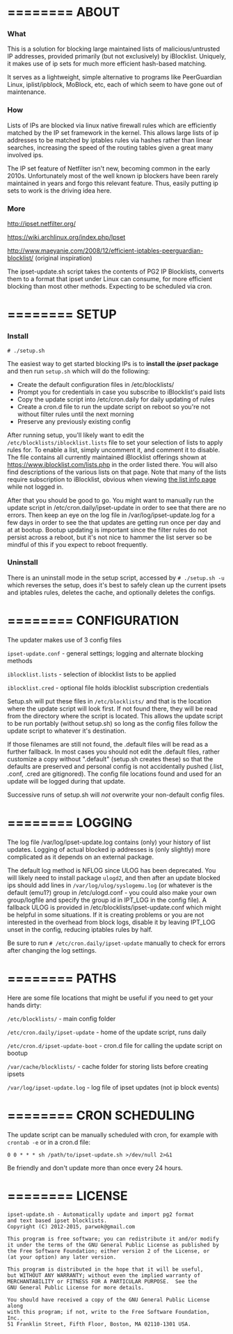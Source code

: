 ========
ABOUT
========

### What

This is a solution for blocking large maintained lists of malicious/untrusted IP addresses, provided primarily (but not exclusively) by iBlocklist.  Uniquely, it makes use of ip sets for much more efficient hash-based matching.

It serves as a lightweight, simple alternative to programs like PeerGuardian Linux, iplist/ipblock, MoBlock, etc, each of which seem to have gone out of maintenance.

### How

Lists of IPs are blocked via linux native firewall rules which are efficiently matched by the IP set framework in the kernel.  This allows large lists of ip addresses to be matched by iptables rules via hashes rather than linear searches, increasing the speed of the routing tables given a great many involved ips.

The IP set feature of Netfilter isn't new, becoming common in the early 2010s.  Unfortunately most of the well known ip blockers have been rarely maintained in years and forgo this relevant feature.  Thus, easily putting ip sets to work is the driving idea here.

### More

http://ipset.netfilter.org/

https://wiki.archlinux.org/index.php/Ipset

http://www.maeyanie.com/2008/12/efficient-iptables-peerguardian-blocklist/ (original inspiration)

The ipset-update.sh script takes the contents of PG2 IP Blocklists, converts them to a format that ipset under Linux can consume, for more efficient blocking than most other methods. 
Expecting to be scheduled via cron.

======== 
SETUP
========

### Install

```# ./setup.sh```

The easiest way to get started blocking IPs is to **install the *ipset* package** and then run `setup.sh` which will do the following:

* Create the default configuration files in /etc/blocklists/
* Prompt you for credentials in case you subscribe to iBlocklist's paid lists
* Copy the update script into /etc/cron.daily for daily updating of rules
* Create a cron.d file to run the update script on reboot so you're not without filter rules until the next morning
* Preserve any previously existing config

After running setup, you'll likely want to edit the `/etc/blocklists/iblocklist.lists` file to set your selection of lists to apply rules for.  To enable a list, simply uncomment it, and comment it to disable.  The file contains all currently maintained iBlocklist offerings shown at https://www.iblocklist.com/lists.php in the order listed there.  You will also find descriptions of the various lists on that page.  Note that many of the lists require subscription to iBlocklist, obvious when viewing [the list info page](https://www.iblocklist.com/lists.php) while not logged in.

After that you should be good to go.  You might want to manually run the update script in /etc/cron.daily/ipset-update in order to see that there are no errors.  Then keep an eye on the log file in /var/log/ipset-update.log for a few days in order to see the that updates are getting run once per day and at at bootup.  Bootup updating is important since the filter rules do not persist across a reboot, but it's not nice to hammer the list server so be mindful of this if you expect to reboot frequently.

### Uninstall

There is an uninstall mode in the setup script, accessed by `# ./setup.sh -u` which reverses the setup, does it's best to safely clean up the current ipsets and iptables rules, deletes the cache, and optionally deletes the configs.

========
CONFIGURATION
========

The updater makes use of 3 config files

`ipset-update.conf` - general settings; logging and alternate blocking methods

`iblocklist.lists` - selection of iblocklist lists to be applied

`iblocklist.cred` - optional file holds iblocklist subscription credentials

Setup.sh will put these files in `/etc/blocklists/` and that is the location where the update script will look first.  If not found there, they will be read from the directory where the script is located.  This allows the update script to be run portably (without setup.sh) so long as the config files follow the update script to whatever it's destination.

If those filenames are still not found, the .default files will be read as a further fallback.  In most cases you should not edit the .default files, rather customize a copy without ".default" (setup.sh creates these) so that the defaults are preserved and personal config is not accidentally pushed (.list, .conf, .cred are gitignored).  The  config file locations found and used for an update will be logged during that update.

Successive runs of setup.sh will *not* overwrite your non-default config files.

========
LOGGING
========

The log file /var/log/ipset-update.log contains (only) your history of list updates.  Logging of actual blocked ip addresses is (only slightly) more complicated as it depends on an external package.

The default log method is NFLOG since ULOG has been deprecated.  You will likely need to install package `ulogd2`, and then after an update blocked ips should add lines in `/var/log/ulog/syslogemu.log` (or whatever is the default (emu1?) group in /etc/ulogd.conf - you could also make your own group/logfile and specify the group id in IPT_LOG in the config file).  A fallback ULOG is provided in /etc/blocklists/ipset-update.conf which might be helpful in some situations.  If it is creating problems or you are not interested in the overhead from block logs, disable it by leaving IPT_LOG unset in the config, reducing iptables rules by half.

Be sure to run `# /etc/cron.daily/ipset-update` manually to check for errors after changing the log settings.

========
PATHS
========

Here are some file locations that might be useful if you need to get your hands dirty:

`/etc/blocklists/` - main config folder

`/etc/cron.daily/ipset-update` - home of the update script, runs daily

`/etc/cron.d/ipset-update-boot` - cron.d file for calling the update script on bootup

`/var/cache/blocklists/` - cache folder for storing lists before creating ipsets

`/var/log/ipset-update.log` - log file of ipset updates (not ip block events)

========
CRON SCHEDULING
========

The update script can be manually scheduled with cron, for example with `crontab -e` or in a cron.d file:

```0 0 * * * sh /path/to/ipset-update.sh >/dev/null 2>&1```

Be friendly and don't update more than once every 24 hours.

========
LICENSE
========

	ipset-update.sh - Automatically update and import pg2 format
	and text based ipset blocklists.
	Copyright (C) 2012-2015, parwok@gmail.com
	
	This program is free software; you can redistribute it and/or modify
	it under the terms of the GNU General Public License as published by
	the Free Software Foundation; either version 2 of the License, or
	(at your option) any later version.
	
	This program is distributed in the hope that it will be useful,
	but WITHOUT ANY WARRANTY; without even the implied warranty of
	MERCHANTABILITY or FITNESS FOR A PARTICULAR PURPOSE.  See the
	GNU General Public License for more details.
	
	You should have received a copy of the GNU General Public License along
	with this program; if not, write to the Free Software Foundation, Inc.,
	51 Franklin Street, Fifth Floor, Boston, MA 02110-1301 USA.
